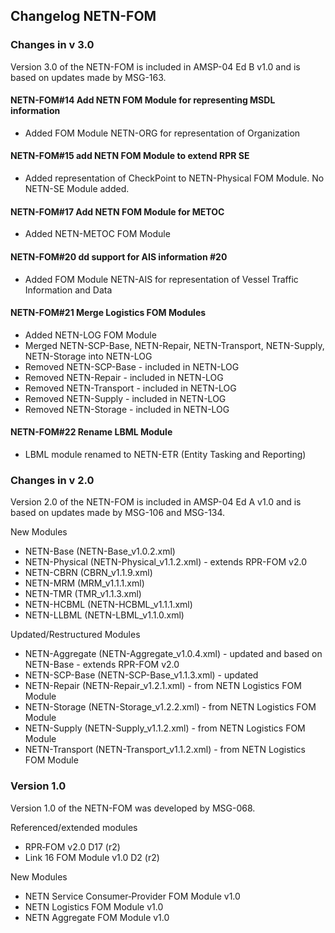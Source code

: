 ## Changelog NETN-FOM

### Changes in v 3.0
Version 3.0 of the NETN-FOM is included in AMSP-04 Ed B v1.0 and is based on updates made by MSG-163.



#### NETN-FOM#14 Add NETN FOM Module for representing MSDL information
* Added FOM Module NETN-ORG for representation of Organization

#### NETN-FOM#15 add NETN FOM Module to extend RPR SE
* Added representation of CheckPoint to NETN-Physical FOM Module. No NETN-SE Module added.

#### NETN-FOM#17 Add NETN FOM Module for METOC
* Added NETN-METOC FOM Module

#### NETN-FOM#20 dd support for AIS information #20
* Added FOM Module NETN-AIS for representation of Vessel Traffic Information and Data

#### NETN-FOM#21 Merge Logistics FOM Modules
* Added NETN-LOG FOM Module
* Merged NETN-SCP-Base, NETN-Repair, NETN-Transport, NETN-Supply, NETN-Storage into NETN-LOG
* Removed NETN-SCP-Base - included in NETN-LOG
* Removed NETN-Repair - included in NETN-LOG
* Removed NETN-Transport - included in NETN-LOG
* Removed NETN-Supply - included in NETN-LOG
* Removed NETN-Storage - included in NETN-LOG

#### NETN-FOM#22 Rename LBML Module
* LBML module renamed to NETN-ETR (Entity Tasking and Reporting)




### Changes in v 2.0 
Version 2.0 of the NETN-FOM is included in AMSP-04 Ed A v1.0 and is based on updates made by MSG-106 and MSG-134.

New Modules
* NETN-Base (NETN-Base_v1.0.2.xml)
* NETN-Physical (NETN-Physical_v1.1.2.xml) - extends RPR-FOM v2.0
* NETN-CBRN (CBRN_v1.1.9.xml)
* NETN-MRM (MRM_v1.1.1.xml)
* NETN-TMR (TMR_v1.1.3.xml)
* NETN-HCBML (NETN-HCBML_v1.1.1.xml)
* NETN-LLBML (NETN-LBML_v1.1.0.xml)

Updated/Restructured Modules
* NETN-Aggregate (NETN-Aggregate_v1.0.4.xml) - updated and based on NETN-Base - extends RPR-FOM v2.0
* NETN-SCP-Base (NETN-SCP-Base_v1.1.3.xml) - updated
* NETN-Repair (NETN-Repair_v1.2.1.xml) - from NETN Logistics FOM Module
* NETN-Storage (NETN-Storage_v1.2.2.xml) - from NETN Logistics FOM Module
* NETN-Supply (NETN-Supply_v1.1.2.xml) - from NETN Logistics FOM Module
* NETN-Transport (NETN-Transport_v1.1.2.xml) - from NETN Logistics FOM Module

### Version 1.0
Version 1.0 of the NETN-FOM was developed by MSG-068.

Referenced/extended modules

* RPR‐FOM v2.0 D17 (r2) 
* Link 16 FOM Module v1.0 D2 (r2)

New Modules

* NETN Service Consumer‐Provider FOM Module v1.0
* NETN Logistics FOM Module v1.0
* NETN Aggregate FOM Module v1.0
